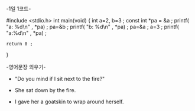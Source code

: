    -1일 1코드-

#include <stdio.h>
int main(void)
{
    int a=2, b=3 ;
    const int *pa = &a ;
    printf( "a: %d\n" , *pa) ;
    pa=&b ;
    printf( "b: %d\n" , *pa) ;
    pa=&a ;
    a=3 ;
    printf( "a:%d\n" , *pa) ;

    return 0 ;
 }



   -영어문장 외우기- <The Stars>

* "Do you mind if I sit next to the fire?"

* She sat down by the fire.

* I gave her a goatskin to wrap around herself.